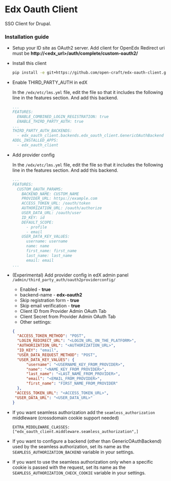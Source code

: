 # Edx Oauth Client
SSO Client for Drupal.
### Installation guide
 - Setup your ID site as OAuth2 server. Add client for OpenEdx
Redirect uri must be **http://<edx_url>/auth/complete/custom-oauth2/**

 - Install this client
   ```bash
   pip install -e git+https://github.com/open-craft/edx-oauth-client.git@v2.0.0#egg=edx_oauth_client
   ```

 - Enable THIRD_PARTY_AUTH in edX
 
    In the `/edx/etc/lms.yml` file, edit the file so that it includes the following line in the features section. And add this backend.
    ```yaml
    ...
    FEATURES:
      ENABLE_COMBINED_LOGIN_REGISTRATION: true
      ENABLE_THIRD_PARTY_AUTH: true
    ...
    THIRD_PARTY_AUTH_BACKENDS:
      - edx_oauth_client.backends.edx_oauth_client.GenericOAuthBackend
    ADDL_INSTALLED_APPS:
      - edx_oauth_client
    ```

 - Add provider config
 
    In the `/edx/etc/lms.yml` file, edit the file so that it includes the following line in the features section. And add this backend.
    ```yaml
    ...
    FEATURES:
      CUSTOM_OAUTH_PARAMS:
        BACKEND_NAME: CUSTOM_NAME
        PROVIDER_URL: https://example.com
        ACCESS_TOKEN_URL: /oauth/token
        AUTHORIZATION_URL: /oauth/authorize
        USER_DATA_URL: /oauth/user
        ID_KEY: id
        DEFAULT_SCOPE:
          - profile
          - email
        USER_DATA_KEY_VALUES:
          username: username
          name: name
          first_name: first_name
          last_name: last_name
          email: email
    ...
    ```

 - (Experimental) Add provider config in edX admin panel `/admin/third_party_auth/oauth2providerconfig/`
   - Enabled - **true**
   - backend-name - **edx-oauth2**
   - Skip registration form - **true**
   - Skip email verification - **true**
   - Client ID from Provider Admin OAuth Tab
   - Client Secret from Provider Admin OAuth Tab
   - Other settings:
   ```json
   {
     "ACCESS_TOKEN_METHOD": "POST",
     "LOGIN_REDIRECT_URL": "<LOGIN_URL_ON_THE_PLATFORM>",
     "AUTHORIZATION_URL": "<AUTHORIZATION_URL>",
     "ID_KEY": "email",
     "USER_DATA_REQUEST_METHOD": "POST",
     "USER_DATA_KEY_VALUES": {
         "username": "<USERNAME_KEY_FROM_PROVIDER>",
         "name": "<NAME_KEY_FROM_PROVIDER>",
         "last_name": "<LAST_NAME_FROM_PROVIDER>",
         "email": "<EMAIL_FROM_PROVIDER>",
         "first_name": "FIRST_NAME_FROM_PROVIDER"
     },
    "ACCESS_TOKEN_URL": "<ACCESS_TOKEN_URL>",
    "USER_DATA_URL": "<USER_DATA_URL>"
   }
   ```

 - If you want seamless authorization add the `seamless_authorization` middleware (crossdomain cookie support needed)
   ```
   EXTRA_MIDDLEWARE_CLASSES: ["edx_oauth_client.middleware.seamless_authorization",]
   ```
 - If you want to configure a backend (other than GenericOAuthBackend) used by the seamless authorization,
   set its name as the `SEAMLESS_AUTHORIZATION_BACKEND` variable in your settings.
 - If you want to use the seamless authorization only when a specific cookie is passed with the request,
   set its name as the `SEAMLESS_AUTHORIZATION_CHECK_COOKIE` variable in your settings.
